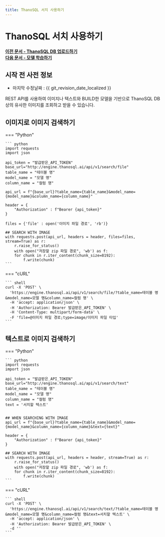 ```yaml
---
title: ThanoSQL 서치 사용하기
---
```


# __ThanoSQL 서치 사용하기__

**[이전 문서 - ThanoSQL DB 업로드하기](/how-to_guides/thanosql_api/rest_api_thanosql_insert/)**  
**[다음 문서 - 모델 학습하기](/how-to_guides/modelling/BUILD_MODEL_SYNTAX/)**

## 시작 전 사전 정보

- 마지막 수정날짜 : {{ git_revision_date_localized }}

REST API를 사용하여 이미지나 텍스트와 BUILD한 모델을 기반으로 ThanoSQL DB 상의 유사한 이미지를 조회하고 받을 수 있습니다. 

## __이미지로 이미지 검색하기__

=== "Python"

    ``` python
    import requests
    import json

    api_token = "발급받은_API_TOKEN"
    base_url="http://engine.thanosql.ai/api/v1/search/file"
    table_name = "테이블 명"
    model_name = "모델 명"
    column_name = "컬럼 명"

    api_url = f"{base_url}?table_name={table_name}&model_name={model_name}&column_name={column_name}"

    header = {
        "Authorization" : f"Bearer {api_token}"
    }

    files = {'file' : open('이미지 파일 경로', 'rb')}

    ## SEARCH WITH IMAGE
    with requests.post(api_url, headers = header, files=files, stream=True) as r:
        r.raise_for_status()
        with open("저장할 zip 파일 경로", 'wb') as f:
        for chunk in r.iter_content(chunk_size=8192):
            f.write(chunk)
    ```

=== "cURL"

    ``` shell 
    curl -X 'POST' \
      'https://engine.thanosql.ai/api/v1/search/file/?table_name=테이블 명&model_name=모델 명&column_name=컬럼 명' \
      -H 'accept: application/json' \
      -H 'Authorization: Bearer 발급받은_API_TOKEN' \
      -H 'Content-Type: multipart/form-data' \
      -F 'file=@이미지 파일 경로;type=image/이미지 파일 타입'
    ```

## __텍스트로 이미지 검색하기__ 

=== "Python"

    ``` python
    import requests
    import json

    api_token = "발급받은_API_TOKEN"
    base_url="http://engine.thanosql.ai/api/v1/search/text"
    table_name = "테이블 명"
    model_name = "모델 명"
    column_name = "컬럼 명"
    text = '서치할 텍스트'


    ## WHEN SEARCHING WITH IMAGE
    api_url = f"{base_url}?table_name={table_name}&model_name={model_name}&column_name={column_name}&text={text}"

    header = {
        "Authorization" : f"Bearer {api_token}"
    }

    ## SEARCH WITH IMAGE
    with requests.post(api_url, headers = header, stream=True) as r:
        r.raise_for_status()
        with open("저장할 zip 파일 경로", 'wb') as f:
        for chunk in r.iter_content(chunk_size=8192):
            f.write(chunk)
    ```

=== "cURL"

    ``` shell 
    curl -X 'POST' \
      'https://engine.thanosql.ai/api/v1/search/text/?table_name=테이블 명&model_name=모델 명&column_name=컬럼 명&text=서치할 텍스트' \
      -H 'accept: application/json' \
      -H 'Authorization: Bearer 발급받은_API_TOKEN' \
      -d ''
    ```
